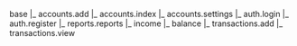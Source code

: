 base
 |_ accounts.add
 |_ accounts.index
 |_ accounts.settings
 |_ auth.login
 |_ auth.register
 |_ reports.reports
    |_ income
    |_ balance
 |_ transactions.add
 |_ transactions.view